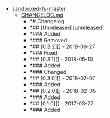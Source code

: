 - <a href = "E:\Node_projects\Node_Way\ArchivTSH_2\ArhivMetarhia_2\sandboxed-fs-master\cat.sandboxed-fs-master\dir.sandboxed-fs-master.md">sandboxed-fs-master</a>
    - <a href = "E:\Node_projects\Node_Way\ArchivTSH_2\ArhivMetarhia_2\sandboxed-fs-master\CHANGELOG.md">CHANGELOG.md</a>
        - *# Changelog
        - *## [Unreleased][unreleased]
        - *### Added
        - *### Removed
        - *## [0.3.2][] - 2018-06-27
        - *### Fixed
        - *## [0.3.1][] - 2018-05-10
        - *### Added
        - *### Changed
        - *## [0.3.0][] - 2018-02-07
        - *### Added
        - *## [0.2.0][] - 2018-02-05
        - *### Added
        - *## [0.1.0][] - 2017-03-27
        - *### Added
